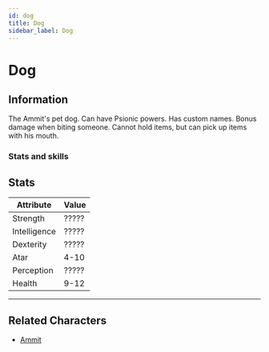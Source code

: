 ```yaml
---
id: dog
title: Dog
sidebar_label: Dog
---
```


# Dog

## Information

The Ammit's pet dog.
Can have Psionic powers.
Has custom names.
Bonus damage when biting someone.
Cannot hold items, but can pick up items with his mouth.

### Stats and skills

## Stats

| Attribute       | Value          |
| --------------- | -------------- |
| Strength        | ?????          |
| Intelligence    | ?????          |
| Dexterity       | ?????          |
| Atar            | 4-10           |
| Perception      | ?????          |
| Health          | 9-12           |

---

## Related Characters

- [Ammit](./ammit)